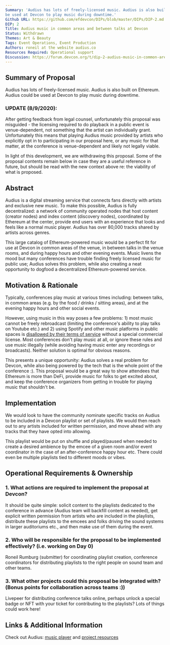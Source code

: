 ```yaml
---
Summary: 'Audius has lots of freely-licensed music. Audius is also built on Ethereum. Audius could
be used at Devcon to play music during downtime.'
Github URL: https://github.com/efdevcon/DIPs/blob/master/DIPs/DIP-2.md
DIP: 2
Title: Audius music in common areas and between talks at Devcon
Status: Withdrawn
Themes: Art & Beauty
Tags: Event Operations, Event Production
Authors: roneil at the website audius.co
Resources Required: Operational support
Discussion: https://forum.devcon.org/t/dip-2-audius-music-in-common-areas-and-between-talks-at-devcon/37
---
```


## Summary of Proposal

Audius has lots of freely-licensed music. Audius is also built on Ethereum. Audius could be used at Devcon to play music during downtime.

### UPDATE (8/9/2020):

After getting feedback from legal counsel, unfortunately this proposal was misguided - the licensing required to do playback in a public event is venue-dependent, not something that the artist can individually grant. Unfortunately this means that playing Audius music provided by artists who explicitly opt in to participating in our proposal here, or any music for that matter, at the conference is venue-dependent and likely not legally viable.

In light of this development, we are withdrawing this proposal. Some of the proposal contents remain below in case they are a useful reference in future, but should be read with the new context above re: the viability of what is proposed.

## Abstract

Audius is a digital streaming service that connects fans directly with artists and exclusive new music. To make this possible, Audius is fully decentralized: a network of community operated nodes that host content (creator nodes) and index content (discovery nodes), coordinated by Ethereum at the center, provide end users with an experience that looks and feels like a normal music player. Audius has over 80,000 tracks shared by artists across genres.

This large catalog of Ethereum-powered music would be a perfect fit for use at Devcon in common areas of the venue, in between talks in the venue rooms, and during happy hours and other evening events. Music livens the mood but many conferences have trouble finding freely licensed music for public use; Audius solves this problem, while also creating a neat opportunity to dogfood a decentralized Ethereum-powered service.

## Motivation & Rationale

Typically, conferences play music at various times including: between talks, in common areas (e.g. by the food / drinks / sitting areas), and at the evening happy hours and other social events.

However, using music in this way poses a few problems: 1) most music cannot be freely rebroadcast (limiting the conference's ability to play talks on Youtube etc.) and 2) using Spotify and other music platforms in public spaces is [disallowed by their terms of service](https://community.spotify.com/t5/Spotify-Answers/Can-I-use-my-Spotify-at-my-pub-restaurant-school-or-commercial/ta-p/1671227) without a special commercial license. Most conferences don't play music at all, or ignore these rules and use music illegally (while avoiding having music enter any recordings or broadcasts). Neither solution is optimal for obvious reasons.

This presents a unique opportunity: Audius solves a real problem for Devcon, while also being powered by the tech that is the whole point of the conference :). This proposal would be a great way to show attendees that Ethereum is more than DeFi, provide music for folks to get excited about, and keep the conference organizers from getting in trouble for playing music that shouldn't be.

## Implementation

We would look to have the community nominate specific tracks on Audius to be included in a Devcon playlist or set of playlists. We would then reach out to any artists included for written permission, and move ahead with any tracks that they have opted into allowing.

This playlist would be put on shuffle and played/paused when needed to create a desired ambience by the emcee of a given room and/or event coordinator in the case of an after-conference happy hour etc. There could even be multiple playlists tied to different moods or vibes.

## Operational Requirements & Ownership

### 1. What actions are required to implement the proposal at Devcon?

It should be quite simple: solicit content to the playlists dedicated to the conference in advance (Audius team will backfill content as needed), get explicit written permission from artists who are included in the playlists, distribute these playlists to the emcees and folks driving the sound systems in larger auditoriums etc., and then make use of them during the event.

### 2. Who will be responsible for the proposal to be implemented effectively? (i.e. working on Day 0)

Roneil Rumburg (submitter) for coordinating playlist creation, conference coordinators for distributing playlists to the right people on sound team and other teams.

### 3. What other projects could this proposal be integrated with? (Bonus points for collaboration across teams :))

Livepeer for distributing conference talks online, perhaps unlock a special badge or NFT with your ticket for contributing to the playlists? Lots of things could work here!

## Links & Additional Information

Check out Audius: [music player](https://audius.co/explore) and [project resources](https://audius.org/)
